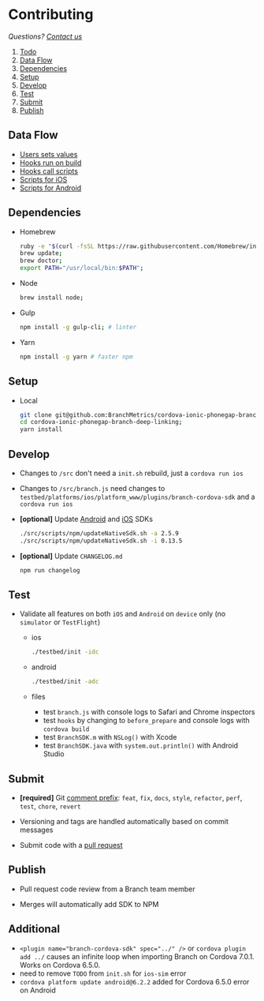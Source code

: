 # Contributing

_Questions? [Contact us](https://support.branch.io/support/tickets/new)_

1.  [Todo](#todo)
1.  [Data Flow](#data-flow)
1.  [Dependencies](#dependencies)
1.  [Setup](#setup)
1.  [Develop](#develop)
1.  [Test](#test)
1.  [Submit](#submit)
1.  [Publish](#publish)

## Data Flow

* [Users sets values](https://github.com/BranchMetrics/cordova-ionic-phonegap-branch-deep-linking/blob/master/testbed/config.template.xml#L6-L13)
* [Hooks run on build](https://github.com/BranchMetrics/cordova-ionic-phonegap-branch-deep-linking/blob/master/plugin.xml#L45-L47)
* [Hooks call scripts](https://github.com/BranchMetrics/cordova-ionic-phonegap-branch-deep-linking/tree/master/src/scripts/hooks)
* [Scripts for iOS](https://github.com/BranchMetrics/cordova-ionic-phonegap-branch-deep-linking/tree/master/src/scripts/ios)
* [Scripts for Android](https://github.com/BranchMetrics/cordova-ionic-phonegap-branch-deep-linking/tree/master/src/scripts/android)

## Dependencies

* Homebrew

  ```sh
  ruby -e "$(curl -fsSL https://raw.githubusercontent.com/Homebrew/install/master/install)";
  brew update;
  brew doctor;
  export PATH="/usr/local/bin:$PATH";
  ```

* Node

  ```sh
  brew install node;
  ```

* Gulp

  ```sh
  npm install -g gulp-cli; # linter
  ```

* Yarn

  ```sh
  npm install -g yarn # faster npm
  ```

## Setup

* Local

  ```sh
  git clone git@github.com:BranchMetrics/cordova-ionic-phonegap-branch-deep-linking.git;
  cd cordova-ionic-phonegap-branch-deep-linking;
  yarn install
  ```

## Develop

* Changes to `/src` don't need a `init.sh` rebuild, just a `cordova run ios`
* Changes to `/src/branch.js` need changes to `testbed/platforms/ios/platform_www/plugins/branch-cordova-sdk` and a `cordova run ios`

* **[optional]** Update [Android](https://github.com/BranchMetrics/android-branch-deep-linking/releases) and [iOS](https://github.com/BranchMetrics/ios-branch-deep-linking/releases) SDKs

  ```sh
  ./src/scripts/npm/updateNativeSdk.sh -a 2.5.9
  ./src/scripts/npm/updateNativeSdk.sh -i 0.13.5
  ```

* **[optional]** Update `CHANGELOG.md`

  ```sh
  npm run changelog
  ```

## Test

* Validate all features on both `iOS` and `Android` on `device` only (no `simulator` or `TestFlight`)

  * ios

    ```sh
    ./testbed/init -idc
    ```

  * android

    ```sh
    ./testbed/init -adc
    ```

  * files

    * test `branch.js` with console logs to Safari and Chrome inspectors
    * test `hooks` by changing to `before_prepare` and console logs with `cordova build`
    * test `BranchSDK.m` with `NSLog()` with Xcode
    * test `BranchSDK.java` with `system.out.println()` with Android Studio

## Submit

* **[required]** Git [comment prefix](https://github.com/semantic-release/semantic-release): `feat`, `fix`, `docs`, `style`, `refactor`, `perf`, `test`, `chore`, `revert`

* Versioning and tags are handled automatically based on commit messages

* Submit code with a [pull request](https://github.com/BranchMetrics/cordova-ionic-phonegap-branch-deep-linking)

## Publish

* Pull request code review from a Branch team member

* Merges will automatically add SDK to NPM

## Additional

* `<plugin name="branch-cordova-sdk" spec="../" />` or `cordova plugin add ../` causes an infinite loop when importing Branch on Cordova 7.0.1. Works on Cordova 6.5.0.
* need to remove `TODO` from `init.sh` for `ios-sim` error
* `cordova platform update android@6.2.2` added for Cordova 6.5.0 error on Android

